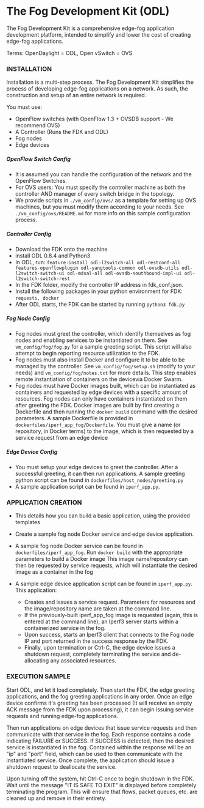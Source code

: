 # The Fog Development Kit (ODL)

The Fog Development Kit is a comprehensive edge-fog application development platform, intended to simplify and lower the cost of creating edge-fog applications.

Terms: OpenDaylight = ODL, Open vSwitch = OVS

### INSTALLATION

Installation is a multi-step process.
The Fog Development Kit simplifies the process of developing edge-fog applications on a network. As such, the construction and setup of an entire network is required.

You must use:
- OpenFlow switches (with OpenFlow 1.3 + OVSDB support - We recommend OVS)
- A Controller (Runs the FDK and ODL)
- Fog nodes
- Edge devices

##### OpenFlow Switch Config
* It is assumed you can handle the configuration of the network and the OpenFlow Switches.
* For OVS users: You must specify the controller machine as both the controller AND manager of every switch bridge in the topology.
* We provide scripts in `./vm_config/ovs/` as a template for setting up OVS machines, but you must modify them according to your needs. See `./vm_config/ovs/README.md` for more info on this sample configuration process.

##### Controller Config
* Download the FDK onto the machine
* install ODL 0.8.4 and Python3
* In ODL, run: `feature:install odl-l2switch-all odl-restconf-all features-openflowplugin odl-yangtools-common odl-ovsdb-utils odl-l2switch-switch-ui odl-mdsal-all odl-ovsdb-southbound-impl-ui odl-l2switch-switch-rest`
* In the FDK folder, modify the controller IP address in fdk_conf.json.
* Install the following packages in your python environment for FDK: `requests, docker`
* After ODL starts, the FDK can be started by running `python3 fdk.py`

##### Fog Node Config
* Fog nodes must greet the controller, which identify themselves as fog nodes and enabling services to be instantiated on them. See `vm_config/fog/fog.py` for a sample greeting script. This script will also attempt to begin reporting resource utilization to the FDK.
* Fog nodes must also install Docker and configure it to be able to be managed by the controller. See `vm_config/fog/setup.sh` (modify to your needs) and `vm_config/fog/notes.txt` for more details. This step enables remote instantiation of containers on the devicevia Docker Swarm.
* Fog nodes must have Docker images built, which can be instantiated as containers and requested by edge devices with a specific amount of resources. Fog nodes can only have containers instantiated on them after greeting the FDK. Docker images are built by first creating a Dockerfile and then running the `docker build` command with the desired parameters. A sample Dockerfile is provided in `dockerfiles/iperf_app_fog/Dockerfile`. You must give a name (or repository, in Docker terms) to the image, which is then requested by a service request from an edge device


##### Edge Device Config
* You must setup your edge devices to greet the controller. After a successful greeting, it can then run applications. A sample greeting python script can be found in `dockerfiles/host_nodes/greeting.py`
* A sample application script can be found in `iperf_app.py`.


### APPLICATION CREATION

* This details how you can build a basic application, using the provided templates

* Create a sample fog node Docker service and edge device application.

* A sample fog node Docker service can be found in `dockerfiles/iperf_app_fog`.
  Run `docker build` with the appropriate parameters to build a Docker image
  This image name/repository can then be requested by service requests,
  which will instantiate the desired image as a container in the fog
  
* A sample edge device application script can be found in `iperf_app.py`.
  This application:
   - Creates and issues a service request. Parameters for resources and the image/repository name are taken at the command line.
   - If the previously-built iperf_app_fog image is requested (again, this is entered at the command line), an Iperf3 server starts within a containerized service in the fog.
   - Upon success, starts an Iperf3 client that connects to the Fog node IP and port returned in the success response by the FDK.
   - Finally, upon termination or Ctrl-C, the edge device issues a shutdown request, completely terminating the service and de-allocating any associated resources.
   

### EXECUTION SAMPLE

Start ODL, and let it load completely.
Then start the FDK, the edge greeting applications, and the fog greeting applications in any order.
Once an edge device confirms it's greeting has been processed (It will receive an empty ACK message from the FDK upon processing), it can begin issuing service requests and running edge-fog applications.

Then run applications on edge devices that issue service requests and then communicate with that service in the fog.
Each response contains a code indicating FAILURE or SUCCESS.
If SUCCESS is detected, then the desired service is instantiated in the fog.
Contained within the response will be an "ip" and "port" field, which can be used to then communicate with the instantiated service.
Once complete, the application should issue a shutdown request to deallocate the service.

Upon turning off the system, hit Ctrl-C once to begin shutdown in the FDK. Wait until the message "IT IS SAFE TO EXIT" is displayed before completely terminating the program. This will ensure that flows, packet queues, etc. are cleaned up and remove in their entirety.

















